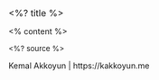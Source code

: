 <grid drag="100 6" drop="top" align="left" pad="0 20px" style="font-size: 16px;">
  <%? title %>
</grid>

<% content %>

<style>
.horizontal_dotted_line{
  border-bottom: 2px dotted gray;
}
</style>

<grid drag="94 0" drop="3 -6" class="horizontal_dotted_line">
</grid>

<grid drag="100 30" drop="0 64" align="bottomleft" pad="0 30px" style="font-size: 13px;" class="small-indent">
<%? source %>
</grid>

<grid drag="100 2" drop="bottom">
<p>Kemal Akkoyun | <a>https://kakkoyun.me</a></p>  <!-- element style="font-size: 16px;" class="small-indent" -->
</grid>
